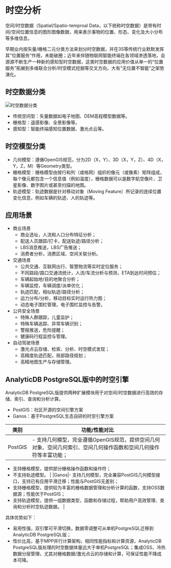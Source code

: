 # 时空分析

空间/时空数据（Spatial/Spatio-temproal Data，以下统称时空数据）是带有时间/空间位置信息的图形图像数据，用来表示事物的位置、形态、变化及大小分布等多维信息。

早期业内按矢量/栅格二元分类方法来划分时空数据，并在3S等传统行业默默发挥其“位置服务”作用，未能破圈；近年来伴随物联网智能终端在各领域渗透落地，会源源不断生产一种新的感知型时空数据，这类时空数据的应用价值从单一的“位置服务”拓展到多维联合分析/时空模式挖掘等交叉方向，大有“无位置不智能”之架势演化。

## 时空数据分类

![时空数据分类](https://static-aliyun-doc.oss-accelerate.aliyuncs.com/assets/img/zh-CN/5092674161/p245322.png)

-   传统空间型：矢量数据如电子地图、DEM高程模型数据等。
-   栅格型：遥感影像、全景影像等。
-   感知型：智能终端感知位置数据、激光点云等。

## 时空模型分类

-   几何模型：遵循OpenGIS规范，分为2D（X，Y）、3D（X，Y，Z）、4D（X，Y，Z，M）等Geometry类型。
-   栅格模型：栅格模型由按行和列（或格网）组织的像元（或像素）矩阵组成，每个像元都包含一个信息值（例如温度），栅格数据可以是数字航空像片、卫星影像、数字图片或甚至扫描的地图。
-   轨迹模型：轨迹数据是针对移动对象（Moving Feature）所记录的连续位置变化信息，例如车辆的轨迹、人的轨迹等。

## 应用场景

-   商业场景
    -   商业选址，人流和人口分布特征分析；
    -   配送人员跟踪/打卡，配送轨迹/路径分析；
    -   LBS消息推送，LBS广告推送；
    -   消费者分析，消费区域、空间关联分析。
-   交通场景
    -   公共交通、互联网出行、智慧物流等实时定位服务；
    -   不同路段/路口交通流统计，人流/车流分析与预测，ETA到达时间预估；
    -   车辆起始地/目的地聚合分析；
    -   车辆监控，车辆调度/派单优化；
    -   轨迹匹配，相似轨迹/路径分析；
    -   运力分布/分析，移动目标实时运行热力图；
    -   动态电子围栏管理，电子围栏监控与告警。
-   公共安全场景
    -   特殊人群跟踪，儿童监护；
    -   特殊车辆追踪、异常车辆识别；
    -   警报推送，危险提醒；
    -   健康码行程监控与管理。
-   自动驾驶场景
    -   激光点云存储、检索、分析、时空模式发现；
    -   高精度轨迹匹配，局部路径规划；
    -   高精地图生产与存储管理。

## AnalyticDB PostgreSQL版中的时空引擎

AnalyticDB PostgreSQL版提供两种扩展模块用于对空间/时空数据进行高效的存储、索引、查询和分析计算。

-   PostGIS：社区开源的空间引擎方案
-   Ganos：基于PostgreSQL生态自研的时空引擎方案

|类别|功能/性能对比|
|--|-------|
|PostGIS|-   支持几何模型，完全遵循OpenGIS规范，提供空间几何对象、空间几何索引、空间几何操作函数和空间几何操作符等丰富功能；
-   支持栅格模型，提供部分栅格操作函数和操作符；
-   不支持轨迹模型。 |
|Ganos|-   支持几何模型，完全兼容PostGIS几何模型接口，支持已有应用平滑迁移；性能与PostGIS无差别；
-   支持栅格模型，提供较为丰富的栅格数据管理和分析计算的函数，支持OSS数据源；性能优于PostGIS；
-   支持轨迹模型，提供一组数据类型，函数和存储过程，帮助用户高效管理、查询和分析时空轨迹数据。 |

具体优势如下：

-   易用性强，双引擎可平滑切换，数据零调整可从单机PostgreSQL迁移到AnalyticDB PostgreSQL版；
-   性价比高，基于MPP并行计算架构，相同性能指标和计算资源，AnalyticDB PostgreSQL版处理的时空数据体量远大于单机PostgreSQL；集成OSS，冷热数据分层管理，尤其对栅格数据/激光点云的存储和计算，可保证性能不降成本可降。

